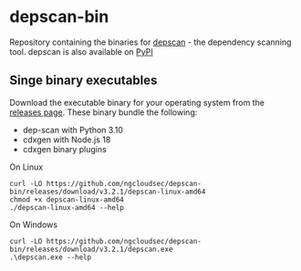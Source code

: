 # depscan-bin

Repository containing the binaries for [depscan](https://github.com/AppThreat/dep-scan) - the dependency scanning tool. depscan is also available on [PyPI](https://pypi.org/project/appthreat-depscan/)

## Singe binary executables

Download the executable binary for your operating system from the [releases page](https://github.com/ngcloudsec/depscan-bin/releases). These binary bundle the following:

- dep-scan with Python 3.10
- cdxgen with Node.js 18
- cdxgen binary plugins

On Linux
```
curl -LO https://github.com/ngcloudsec/depscan-bin/releases/download/v3.2.1/depscan-linux-amd64
chmod +x depscan-linux-amd64
./depscan-linux-amd64 --help
```

On Windows

```
curl -LO https://github.com/ngcloudsec/depscan-bin/releases/download/v3.2.1/depscan.exe
.\depscan.exe --help
```
